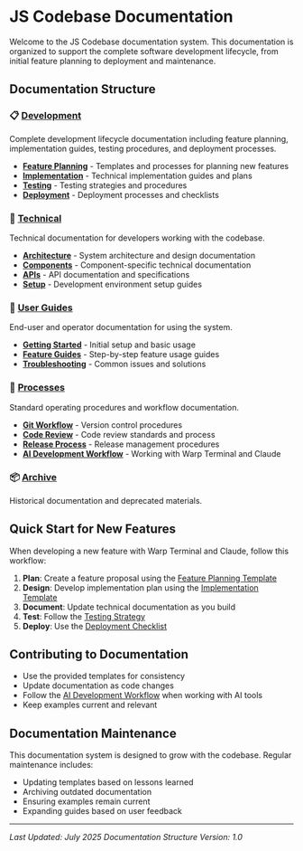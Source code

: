 # JS Codebase Documentation

Welcome to the JS Codebase documentation system. This documentation is organized to support the complete software development lifecycle, from initial feature planning to deployment and maintenance.

## Documentation Structure

### 📋 [Development](./development/)
Complete development lifecycle documentation including feature planning, implementation guides, testing procedures, and deployment processes.

- **[Feature Planning](./development/feature-planning/)** - Templates and processes for planning new features
- **[Implementation](./development/implementation/)** - Technical implementation guides and plans
- **[Testing](./development/testing/)** - Testing strategies and procedures
- **[Deployment](./development/deployment/)** - Deployment processes and checklists

### 🔧 [Technical](./technical/)
Technical documentation for developers working with the codebase.

- **[Architecture](./technical/architecture/)** - System architecture and design documentation
- **[Components](./technical/components/)** - Component-specific technical documentation
- **[APIs](./technical/apis/)** - API documentation and specifications
- **[Setup](./technical/setup/)** - Development environment setup guides

### 📖 [User Guides](./user-guides/)
End-user and operator documentation for using the system.

- **[Getting Started](./user-guides/getting-started.md)** - Initial setup and basic usage
- **[Feature Guides](./user-guides/feature-guides/)** - Step-by-step feature usage guides
- **[Troubleshooting](./user-guides/troubleshooting/)** - Common issues and solutions

### 🔄 [Processes](./processes/)
Standard operating procedures and workflow documentation.

- **[Git Workflow](./processes/git-workflow.md)** - Version control procedures
- **[Code Review](./processes/code-review.md)** - Code review standards and process
- **[Release Process](./processes/release-process.md)** - Release management procedures
- **[AI Development Workflow](./processes/ai-development-workflow.md)** - Working with Warp Terminal and Claude

### 📦 [Archive](./archive/)
Historical documentation and deprecated materials.

## Quick Start for New Features

When developing a new feature with Warp Terminal and Claude, follow this workflow:

1. **Plan**: Create a feature proposal using the [Feature Planning Template](./development/feature-planning/feature-proposal-template.md)
2. **Design**: Develop implementation plan using the [Implementation Template](./development/implementation/implementation-template.md)
3. **Document**: Update technical documentation as you build
4. **Test**: Follow the [Testing Strategy](./development/testing/testing-strategy.md)
5. **Deploy**: Use the [Deployment Checklist](./development/deployment/deployment-checklist.md)

## Contributing to Documentation

- Use the provided templates for consistency
- Update documentation as code changes
- Follow the [AI Development Workflow](./processes/ai-development-workflow.md) when working with AI tools
- Keep examples current and relevant

## Documentation Maintenance

This documentation system is designed to grow with the codebase. Regular maintenance includes:
- Updating templates based on lessons learned
- Archiving outdated documentation
- Ensuring examples remain current
- Expanding guides based on user feedback

---

*Last Updated: July 2025*
*Documentation Structure Version: 1.0*
